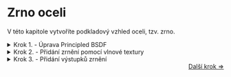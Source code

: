 # Zrno oceli
V této kapitole vytvoříte podkladový vzhled oceli, tzv. zrno.

<details>
<summary>Krok 1. - Úprava Principled BSDF</summary>

Potažením myší posuňte hodnotu metalýzy **(Metallic)** na maximum, tedy 1. 
![Metallic](https://github.com/user-attachments/assets/dd76c2fa-31bf-4309-9696-27e3896cab9c)
<br>
A stejným způsobem snižte **Roughness** někam mezi 0.4 a 0.2.
</details>

<details>
<summary> Krok 2. - Přidání zrnění pomocí vlnové textury </summary>

Přidejte do prostředí uzel **Vlnová textura** (zmáčknutím Shift + A) a poté ji vyberte a stiskněte Ctrl a T. Toto přidá uzly Mapování a Souřadnice textury, které se budou hodit následovně.
Také propojte výstup Objekt v Souřadnici textury s Vektorem v Mapování, toto materiálu dovolí lepší rozložení po povrchu objektu.
![Vlnova_textura](https://github.com/user-attachments/assets/aab41700-6fec-4611-91ef-71c81b688845)
<br>

_Kliknutím na jakýkoliv uzel levým tlačítkem se stisknutými Ctrl a Shift se vám ukáže náhled daného uzlu._
<br>
_Spojení mezi uzly přeříznete tím, že se stisknutým Ctrl přetáhnete pravým tlačítkem myši přes křivku._
<br> <br>

Upravte uzel Vlnové textury následujícím způsobem:
- **Velikost** snižte přibližně na 0.1
- **Historii vracení** navyšte na cokoliv mezi 60 a 100
- **Detail** dejte na maximum
- **Detail Roughness** na přibližně 0.7
<br>

S těmito úpravami by náhled uzlu měl vypadat asi takto:
<div align="center">
<img
  src="https://github.com/user-attachments/assets/36684899-aae6-4355-9d65-778b4c2223dd"
  alt="O1"
  width="75%"
  align="middle"
/> </div>
<br>

Přidejte mezi Vlnovou texturu a Principled BDSF **Rampu barev** a nastavte obě barvy na velmi podobné šedé, aby nebyl kontrast moc velký. <br>
Následně propojte takto:
<div align="center">
<img
  src="https://github.com/user-attachments/assets/5f8c6350-4140-4bb4-9811-7d9dad400dc4"
  alt="O2"
  width="75%"
  align="middle"
/> </div>

</details>
<details>

<summary>Krok 3. - Přidání výstupků zrnění</summary>
Vytvořte 2 další uzly a to **Bump**, který konvertuje na normálové nerovnosti, a další **Rampu barev**, která bude ovlivňovat míru pokrytí povrchu.
<br>

**Bump** nastavte tak - aby síla byla velmi nízká (něco mezi 0.02 a 0.05) a v <br>

**Rampě barev** - prohoďte potažením posuvníků černou s bílou a nastavte bílou na přibližně 0.75 a černou na 1 <br><br>

Poté zapojte následovně, aby se bump projevil jako výstupky na výsledném zrnění kovu:
<div align="center">
<img
  src="https://github.com/user-attachments/assets/5e0ccba2-679b-4619-a35e-a1c44c50bac4"
  alt="O3"
  width="75%"
  align="middle"
/> </div>

</details>

<div align="right">
<a href="https://github.com/Milimar16/Blender-realisticke-povrchy/blob/main/Mal%C3%A9%20%C5%A1kr%C3%A1bance.md">Další krok =></a>
 </div>
